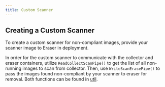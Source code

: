 ```yaml
---
title: Custom Scanner
---
```


## Creating a Custom Scanner
To create a custom scanner for non-compliant images, provide your scanner image to Eraser in deployment.

In order for the custom scanner to communicate with the collector and eraser containers, utilize `ReadCollectScanPipe()` to get the list of all non-running images to scan from collector. Then, use `WriteScanErasePipe()` to pass the images found non-compliant by your scanner to eraser for removal. Both functions can be found in [util](../../../pkg/utils/utils.go).

